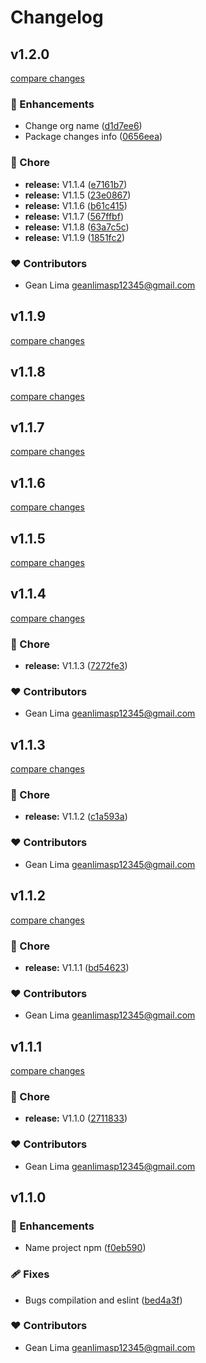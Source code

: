 # Changelog


## v1.2.0

[compare changes](https://github.com/Gean-Lima/simple-auth/compare/v1.1.4...v1.2.0)

### 🚀 Enhancements

- Change org name ([d1d7ee6](https://github.com/Gean-Lima/simple-auth/commit/d1d7ee6))
- Package changes info ([0656eea](https://github.com/Gean-Lima/simple-auth/commit/0656eea))

### 🏡 Chore

- **release:** V1.1.4 ([e7161b7](https://github.com/Gean-Lima/simple-auth/commit/e7161b7))
- **release:** V1.1.5 ([23e0867](https://github.com/Gean-Lima/simple-auth/commit/23e0867))
- **release:** V1.1.6 ([b61c415](https://github.com/Gean-Lima/simple-auth/commit/b61c415))
- **release:** V1.1.7 ([567ffbf](https://github.com/Gean-Lima/simple-auth/commit/567ffbf))
- **release:** V1.1.8 ([63a7c5c](https://github.com/Gean-Lima/simple-auth/commit/63a7c5c))
- **release:** V1.1.9 ([1851fc2](https://github.com/Gean-Lima/simple-auth/commit/1851fc2))

### ❤️ Contributors

- Gean Lima <geanlimasp12345@gmail.com>

## v1.1.9

[compare changes](https://github.com/Gean-Lima/simple-auth/compare/v1.1.8...v1.1.9)

## v1.1.8

[compare changes](https://github.com/Gean-Lima/simple-auth/compare/v1.1.7...v1.1.8)

## v1.1.7

[compare changes](https://github.com/Gean-Lima/simple-auth/compare/v1.1.6...v1.1.7)

## v1.1.6

[compare changes](https://github.com/Gean-Lima/simple-auth/compare/v1.1.5...v1.1.6)

## v1.1.5

[compare changes](https://github.com/Gean-Lima/simple-auth/compare/v1.1.4...v1.1.5)

## v1.1.4

[compare changes](https://github.com/Gean-Lima/simple-auth/compare/v1.1.3...v1.1.4)

### 🏡 Chore

- **release:** V1.1.3 ([7272fe3](https://github.com/Gean-Lima/simple-auth/commit/7272fe3))

### ❤️ Contributors

- Gean Lima <geanlimasp12345@gmail.com>

## v1.1.3

[compare changes](https://github.com/Gean-Lima/simple-auth/compare/v1.1.2...v1.1.3)

### 🏡 Chore

- **release:** V1.1.2 ([c1a593a](https://github.com/Gean-Lima/simple-auth/commit/c1a593a))

### ❤️ Contributors

- Gean Lima <geanlimasp12345@gmail.com>

## v1.1.2

[compare changes](https://github.com/Gean-Lima/simple-auth/compare/v1.1.1...v1.1.2)

### 🏡 Chore

- **release:** V1.1.1 ([bd54623](https://github.com/Gean-Lima/simple-auth/commit/bd54623))

### ❤️ Contributors

- Gean Lima <geanlimasp12345@gmail.com>

## v1.1.1

[compare changes](https://github.com/Gean-Lima/simple-auth/compare/v1.1.0...v1.1.1)

### 🏡 Chore

- **release:** V1.1.0 ([2711833](https://github.com/Gean-Lima/simple-auth/commit/2711833))

### ❤️ Contributors

- Gean Lima <geanlimasp12345@gmail.com>

## v1.1.0


### 🚀 Enhancements

- Name project npm ([f0eb590](https://github.com/Gean-Lima/simple-auth/commit/f0eb590))

### 🩹 Fixes

- Bugs compilation and eslint ([bed4a3f](https://github.com/Gean-Lima/simple-auth/commit/bed4a3f))

### ❤️ Contributors

- Gean Lima <geanlimasp12345@gmail.com>

